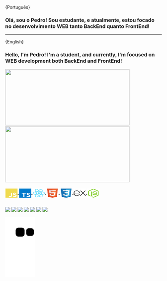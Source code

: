 {Português}
### Olá, sou o Pedro! Sou estudante, e atualmente, estou focado no desenvolvimento WEB tanto BackEnd quanto FrontEnd!

--------------------------------------------------------------------------------------------------------------------

{English}
### Hello, I'm Pedro! I'm a student, and currently, I'm focused on WEB development both BackEnd and FrontEnd!

 <div>
  <a href="https://github.com/pepehaggeb">
  <img height="180em" width = "400em" src="https://github-readme-stats.vercel.app/api?username=pepehaggeb&show_icons=true&theme=dark&include_all_commits=true&count_private=true"/>
  <img height="180em" width = "400em" src="https://github-readme-stats.vercel.app/api/top-langs/?username=pepehaggeb&layout=compact&langs_count=7&theme=dark"/>
</div>
<div style="display: inline_block"><br>
  <img align="center" alt="Pedro-Js" height="30" width="40" src="https://raw.githubusercontent.com/devicons/devicon/master/icons/javascript/javascript-plain.svg">
  <img align="center" alt="Pedro-Ts" height="30" width="40" src="https://raw.githubusercontent.com/devicons/devicon/master/icons/typescript/typescript-plain.svg">
  <img align="center" alt="Pedro-React" height="30" width="40" src="https://raw.githubusercontent.com/devicons/devicon/master/icons/react/react-original.svg">
  <img align="center" alt="Pedro-HTML" height="30" width="40" src="https://raw.githubusercontent.com/devicons/devicon/master/icons/html5/html5-original.svg">
  <img align="center" alt="Pedro-CSS" height="30" width="40" src="https://raw.githubusercontent.com/devicons/devicon/master/icons/css3/css3-original.svg">
  <img align="center" alt="Pedro-Ex" height="30" width="40" src="https://github.com/devicons/devicon/blob/master/icons/express/express-original.svg">
  <img align="center" alt="Pedro-Ex" height="30" width="40" src="https://github.com/devicons/devicon/blob/master/icons/nodejs/nodejs-original.svg">

  <link rel="stylesheet" href="https://cdn.jsdelivr.net/gh/devicons/devicon@v2.12.0/devicon.min.css">
</div>
  
  ##
  
<div> 
  <a href="https://instagram.com/pepehaggeb" target="_blank"><img src="https://img.shields.io/badge/-Instagram-%23E4405F?style=for-the-badge&logo=instagram&logoColor=white"     target="_blank"></a>
  <a href = "mailto:pepehaggeb@gmail.com"><img src="https://img.shields.io/badge/-Gmail-%23333?style=for-the-badge&logo=gmail&logoColor=white" target="_blank"></a>
  <a><img src="https://img.shields.io/badge/JavaScript-323330?style=for-the-badge&logo=javascript&logoColor=F7DF1E" target="_blank"></a>
  <a><img src="https://img.shields.io/badge/TypeScript-007ACC?style=for-the-badge&logo=typescript&logoColor=white" target="_blank"></a>
  <a><img src="https://img.shields.io/badge/Node.js-43853D?style=for-the-badge&logo=node.js&logoColor=white" target="_blank"></a>
  <a><img src="https://img.shields.io/badge/CSS3-1572B6?style=for-the-badge&logo=css3&logoColor=white" target="_blank"></a>
  <a><img src="https://img.shields.io/badge/HTML5-E34F26?style=for-the-badge&logo=html5&logoColor=white" target="_blank"></a>
 
 ![Snake animation](https://github.com/rafaballerini/rafaballerini/blob/output/github-contribution-grid-snake.svg)
 
</div>
